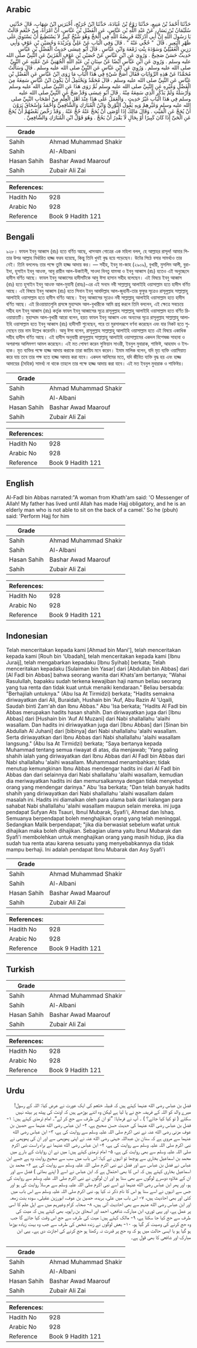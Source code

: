 ## Arabic


<div dir="rtl" lang="ar" style={{fontSize:'larger',backgroundColor:'#f8f9fa',padding:20}}>
حَدَّثَنَا أَحْمَدُ بْنُ مَنِيعٍ، حَدَّثَنَا رَوْحُ بْنُ عُبَادَةَ، حَدَّثَنَا ابْنُ جُرَيْجٍ، أَخْبَرَنِي ابْنُ شِهَابٍ، قَالَ حَدَّثَنِي سُلَيْمَانُ بْنُ يَسَارٍ، عَنْ عَبْدِ اللَّهِ بْنِ عَبَّاسٍ، عَنِ الْفَضْلِ بْنِ عَبَّاسٍ، أَنَّ امْرَأَةً، مِنْ خَثْعَمٍ قَالَتْ يَا رَسُولَ اللَّهِ إِنَّ أَبِي أَدْرَكَتْهُ فَرِيضَةُ اللَّهِ فِي الْحَجِّ وَهُوَ شَيْخٌ كَبِيرٌ لاَ يَسْتَطِيعُ أَنْ يَسْتَوِيَ عَلَى ظَهْرِ الْبَعِيرِ ‏.‏ قَالَ ‏ "‏ حُجِّي عَنْهُ ‏"‏ ‏.‏ قَالَ وَفِي الْبَابِ عَنْ عَلِيٍّ وَبُرَيْدَةَ وَحُصَيْنِ بْنِ عَوْفٍ وَأَبِي رَزِينٍ الْعُقَيْلِيِّ وَسَوْدَةَ بِنْتِ زَمْعَةَ وَابْنِ عَبَّاسٍ ‏.‏ قَالَ أَبُو عِيسَى حَدِيثُ الْفَضْلِ بْنِ عَبَّاسٍ حَدِيثٌ حَسَنٌ صَحِيحٌ ‏.‏ وَرُوِيَ عَنِ ابْنِ عَبَّاسٍ عَنْ حُصَيْنِ بْنِ عَوْفٍ الْمُزَنِيِّ عَنِ النَّبِيِّ صلى الله عليه وسلم ‏.‏ وَرُوِيَ عَنِ ابْنِ عَبَّاسٍ أَيْضًا عَنْ سِنَانِ بْنِ عَبْدِ اللَّهِ الْجُهَنِيِّ عَنْ عَمَّتِهِ عَنِ النَّبِيِّ صلى الله عليه وسلم ‏.‏ وَرُوِيَ عَنِ ابْنِ عَبَّاسٍ عَنِ النَّبِيِّ صلى الله عليه وسلم ‏.‏ قَالَ وَسَأَلْتُ مُحَمَّدًا عَنْ هَذِهِ الرِّوَايَاتِ فَقَالَ أَصَحُّ شَيْءٍ فِي هَذَا الْبَابِ مَا رَوَى ابْنُ عَبَّاسٍ عَنِ الْفَضْلِ بْنِ عَبَّاسٍ عَنِ النَّبِيِّ صلى الله عليه وسلم ‏.‏ قَالَ مُحَمَّدٌ وَيَحْتَمِلُ أَنْ يَكُونَ ابْنُ عَبَّاسٍ سَمِعَهُ مِنَ الْفَضْلِ وَغَيْرِهِ عَنِ النَّبِيِّ صلى الله عليه وسلم ثُمَّ رَوَى هَذَا عَنِ النَّبِيِّ صلى الله عليه وسلم وَأَرْسَلَهُ وَلَمْ يَذْكُرِ الَّذِي سَمِعَهُ مِنْهُ ‏.‏ قَالَ أَبُو عِيسَى وَقَدْ صَحَّ عَنِ النَّبِيِّ صلى الله عليه وسلم فِي هَذَا الْبَابِ غَيْرُ حَدِيثٍ ‏.‏ وَالْعَمَلُ عَلَى هَذَا عِنْدَ أَهْلِ الْعِلْمِ مِنْ أَصْحَابِ النَّبِيِّ صلى الله عليه وسلم وَغَيْرِهِمْ وَبِهِ يَقُولُ الثَّوْرِيُّ وَابْنُ الْمُبَارَكِ وَالشَّافِعِيُّ وَأَحْمَدُ وَإِسْحَاقُ يَرَوْنَ أَنْ يُحَجَّ عَنِ الْمَيِّتِ ‏.‏ وَقَالَ مَالِكٌ إِذَا أَوْصَى أَنْ يُحَجَّ عَنْهُ حُجَّ عَنْهُ ‏.‏ وَقَدْ رَخَّصَ بَعْضُهُمْ أَنْ يُحَجَّ عَنِ الْحَىِّ إِذَا كَانَ كَبِيرًا أَوْ بِحَالٍ لاَ يَقْدِرُ أَنْ يَحُجَّ ‏.‏ وَهُوَ قَوْلُ ابْنِ الْمُبَارَكِ وَالشَّافِعِيِّ ‏.‏
</div>
<div style={{backgroundColor:'#f8f9fa',padding:20, marginBottom: 10}}><table> <thead> <tr> <th>Grade</th> <th></th> </tr> </thead> <tbody> <tr><td>Sahih</td><td>Ahmad Muhammad Shakir</td></tr><tr><td>Sahih</td><td>Al-Albani</td></tr><tr><td>Hasan Sahih</td><td>Bashar Awad Maarouf</td></tr><tr><td>Sahih</td><td>Zubair Ali Zai</td></tr></tbody></table><table> <thead> <tr> <th>References:</th> <th></th> </tr> </thead> <tbody><tr><td>Hadith No</td><td>928</td></tr><tr><td>Arabic No</td><td>928</td></tr><tr><td>Reference</td><td>Book 9 Hadith 121</td></tr></tbody></table></div>

## Bengali


<div dir="ltr" lang="bn" style={{fontSize:'larger',backgroundColor:'#f8f9fa',padding:20}}>
৯২৮। ফাযল ইবনু আব্বাস (রাঃ) হতে বর্ণিত আছে, খাসআম গোত্রের এক মহিলা বলল, হে আল্লাহর রাসূল! আমার পিতার উপর আল্লাহ নির্ধারিত হাজ্জ ফরয হয়েছে, কিন্তু তিনি খুবই বৃদ্ধ হয়ে পড়েছেন। উটের পিঠে বসার সামর্থ্যও তার নেই। তিনি বললেনঃ তার পক্ষে তুমি হাজ্জ আদায় কর। — সহীহ, ইবনু মা-জাহ (২৯০৯), বুখারী, মুসলিম আলী, বুরাইদা, হুসাইন ইবনু আওফ, আবু রায়ীন আল-উকাইলী, সাওদা বিনতু যামআ ও ইবনু আব্বাস (রাঃ) হতেও এই অনুচ্ছেদে হাদীস বর্ণিত আছে। ফাযল ইবনু আব্বাসের হাদীসটিকে আবু ঈসা হাসান সহীহ বলেছেন। এই বিষয়ে ইবনু আব্বাস (রাঃ) হতে হুসাইন ইবনু আওফ আল-মুযানী (রাহঃ)-এর এই সনদে নবী সাল্লাল্লাহু আলাইহি ওয়াসাল্লাম হতে হাদীস বর্ণিত আছে। এই বিষয়ে ইবনু আব্বাস (রাঃ) হতে সিনান ইবনু আবদিল্লাহ আল-জুহানী-তার ফুফুর সূত্রেও রাসূলুল্লাহ সাল্লাল্লাহু আলাইহি ওয়াসাল্লাম হতে হাদীস বর্ণিত আছে। ইবনু আব্বাসের সূত্রেও নবী সাল্লাল্লাহু আলাইহি ওয়াসাল্লাম হতে হাদীস বর্ণিত আছে। এই রিওয়ায়াতগুলি প্রসঙ্গে মুহাম্মাদ আল-বুখারীকে আমি প্রশ্ন করলে তিনি বললেন, এই ক্ষেত্রে সবচেয়ে সহীহ হল ইবনু আব্বাস (রাঃ) কর্তৃক ফাযল ইবনু আব্বাসের সূত্রে রাসূলুল্লাহ সাল্লাল্লাহু আলাইহি ওয়াসাল্লাম হতে বর্ণিত রিওয়ায়াতটি। মুহাম্মাদ আল-বুখারী আরো বলেন, হয়ত ফাযল ইবনু আব্বাস এবং অন্যদের সূত্রে রাসূলুল্লাহ সাল্লাল্লাহু আলাইহি ওয়াসাল্লাম হতে ইবনু আব্বাস (রাঃ) হাদীসটি শুনেছেন, পরে তা মুরসালরূপে বর্ণনা করেছেন এবং যার নিকট হতে শুনেছেন তার নাম উল্লেখ করেননি। আবু ঈসা বলেন, রাসূলুল্লাহ সাল্লাল্লাহু আলাইহি ওয়াসাল্লাম হতে এই বিষয়ে একাধিক সহীহ হাদীস বর্ণিত আছে। এই হাদীস অনুযায়ী রাসূলুল্লাহ সাল্লাল্লাহু আলাইহি ওয়াসাল্লামের একদল বিশেষজ্ঞ সাহাবা ও অপরাপর আলিমগণ আমল করেছেন। এই মত পোষণ করেন সুফিয়ান সাওরী, ইবনুল মুবারাক, শাফিঈ, আহমাদ ও ইসহাক। মৃত ব্যক্তির পক্ষে হাজ্জ আদায় করাকে তারা জায়িয মনে করেন। ইমাম মালিক বলেন, যদি মৃত ব্যক্তি ওয়াসিয়াত করে যায় তবে তার পক্ষ হতে হাজ্জ আদায় করা যাবে। একদল আলিমের মতে, যদি জীবিত ব্যক্তি বৃদ্ধ হয় এবং হাজ্জ আদায়ের (দৈহিক) সামর্থ্য না থাকে তাহলে তার পক্ষে হাজ্জ আদায় করা যাবে। এই মত ইবনুল মুবারাক ও শাফিঈর।
</div>
<div style={{backgroundColor:'#f8f9fa',padding:20, marginBottom: 10}}><table> <thead> <tr> <th>Grade</th> <th></th> </tr> </thead> <tbody> <tr><td>Sahih</td><td>Ahmad Muhammad Shakir</td></tr><tr><td>Sahih</td><td>Al-Albani</td></tr><tr><td>Hasan Sahih</td><td>Bashar Awad Maarouf</td></tr><tr><td>Sahih</td><td>Zubair Ali Zai</td></tr></tbody></table><table> <thead> <tr> <th>References:</th> <th></th> </tr> </thead> <tbody><tr><td>Hadith No</td><td>928</td></tr><tr><td>Arabic No</td><td>928</td></tr><tr><td>Reference</td><td>Book 9 Hadith 121</td></tr></tbody></table></div>

## English


<div dir="ltr" lang="en" style={{fontSize:'larger',backgroundColor:'#f8f9fa',padding:20}}>
Al-Fadl bin Abbas narrated:"A woman from Khath'am said: 'O Messenger of Allah! My father has lived until Allah has made Hajj obligatory, and he is an elderly man who is not able to sit on the back of a camel.' So he (pbuh) said: 'Perform Hajj for him
</div>
<div style={{backgroundColor:'#f8f9fa',padding:20, marginBottom: 10}}><table> <thead> <tr> <th>Grade</th> <th></th> </tr> </thead> <tbody> <tr><td>Sahih</td><td>Ahmad Muhammad Shakir</td></tr><tr><td>Sahih</td><td>Al-Albani</td></tr><tr><td>Hasan Sahih</td><td>Bashar Awad Maarouf</td></tr><tr><td>Sahih</td><td>Zubair Ali Zai</td></tr></tbody></table><table> <thead> <tr> <th>References:</th> <th></th> </tr> </thead> <tbody><tr><td>Hadith No</td><td>928</td></tr><tr><td>Arabic No</td><td>928</td></tr><tr><td>Reference</td><td>Book 9 Hadith 121</td></tr></tbody></table></div>

## Indonesian


<div dir="ltr" lang="id" style={{fontSize:'larger',backgroundColor:'#f8f9fa',padding:20}}>
Telah menceritakan kepada kami [Ahmad bin Mani'], telah menceritakan kepada kami [Rouh bin 'Ubadah], telah menceritakan kepada kami [Ibnu Juraij], telah mengabarkan kepadaku [Ibnu Syihab] berkata; Telah menceritakan kepadaku [Sulaiman bin Yasar] dari [Abdullah bin Abbas] dari [Al Fadl bin Abbas] bahwa seorang wanita dari Khats'am bertanya; "Wahai Rasulullah, bapakku sudah terkena kewajiban haji namun beliau seorang yang tua renta dan tidak kuat untuk menaiki kendaraan." Beliau bersabda: "Berhajilah untuknya." (Abu Isa At Tirmidzi) berkata; "Hadits semakna diriwayatkan dari Ali, Buraidah, Hushain bin 'Auf, Abu Razin Al 'Uqaili, Saudah binti Zam'ah dan Ibnu Abbas." Abu 'Isa berkata; "Hadits Al Fadl bin Abbas merupakan hadits hasan shahih. Dan diriwayatkan juga dari [Ibnu Abbas] dari [Hushain bin 'Auf Al Muzani] dari Nabi shallallahu 'alaihi wasallam. Dan hadits ini diriwayatkan juga dari [Ibnu Abbas] dari [Sinan bin Abdullah Al Juhani] dari [bibinya] dari Nabi shallallahu 'alaihi wasallam. Serta diriwayatkan dari Ibnu Abbas dari Nabi shallallahu 'alaihi wasallam langsung." (Abu Isa At Tirmidzi) berkata; "Saya bertanya kepada Muhammad tentang semua riwayat di atas, dia menjawab; 'Yang paling shahih ialah yang diriwayatkan dari Ibnu Abbas dari Al Fadl bin Abbas dari Nabi shallallahu 'alaihi wasallam. Muhammaad menambahkan; tidak menutup kemungkinan Ibnu Abbas mendengar hadits ini dari Al Fadl bin Abbas dan dari selainnya dari Nabi shallallahu 'alaihi wasallam, kemudian dia meriwayatkan hadits ini dan memursalkannya dengan tidak menyebut orang yang mendengar darinya." Abu 'Isa berkata; "Dan telah banyak hadits shahih yang diriwayatkan dari Nabi shallallahu 'alaihi wasallam dalam masalah ini. Hadits ini diamalkan oleh para ulama baik dari kalangan para sahabat Nabi shallallahu 'alaihi wasallam maupun selain mereka. ini juga pendapat Sufyan Ats Tsauri, Ibnul Mubarak, Syafi'i, Ahmad dan Ishaq. Semuanya berpendapat boleh menghajikan orang yang telah meninggal. Sedangkan Malik berpendapat; "jika dia berwasiat sebelum wafat untuk dihajikan maka boleh dihajikan. Sebagian ulama yaitu Ibnul Mubarak dan Syafi'i membolehkan untuk menghajikan orang yang masih hidup, jika dia sudah tua renta atau karena sesuatu yang menyebabkannya dia tidak mampu berhaji. Ini adalah pendapat Ibnu Mubarak dan Asy Syafi'i
</div>
<div style={{backgroundColor:'#f8f9fa',padding:20, marginBottom: 10}}><table> <thead> <tr> <th>Grade</th> <th></th> </tr> </thead> <tbody> <tr><td>Sahih</td><td>Ahmad Muhammad Shakir</td></tr><tr><td>Sahih</td><td>Al-Albani</td></tr><tr><td>Hasan Sahih</td><td>Bashar Awad Maarouf</td></tr><tr><td>Sahih</td><td>Zubair Ali Zai</td></tr></tbody></table><table> <thead> <tr> <th>References:</th> <th></th> </tr> </thead> <tbody><tr><td>Hadith No</td><td>928</td></tr><tr><td>Arabic No</td><td>928</td></tr><tr><td>Reference</td><td>Book 9 Hadith 121</td></tr></tbody></table></div>

## Turkish


<div dir="ltr" lang="tr" style={{fontSize:'larger',backgroundColor:'#f8f9fa',padding:20}}>

</div>
<div style={{backgroundColor:'#f8f9fa',padding:20, marginBottom: 10}}><table> <thead> <tr> <th>Grade</th> <th></th> </tr> </thead> <tbody> <tr><td>Sahih</td><td>Ahmad Muhammad Shakir</td></tr><tr><td>Sahih</td><td>Al-Albani</td></tr><tr><td>Hasan Sahih</td><td>Bashar Awad Maarouf</td></tr><tr><td>Sahih</td><td>Zubair Ali Zai</td></tr></tbody></table><table> <thead> <tr> <th>References:</th> <th></th> </tr> </thead> <tbody><tr><td>Hadith No</td><td>928</td></tr><tr><td>Arabic No</td><td>928</td></tr><tr><td>Reference</td><td>Book 9 Hadith 121</td></tr></tbody></table></div>

## Urdu


<div dir="rtl" lang="ur" style={{fontSize:'larger',backgroundColor:'#f8f9fa',padding:20}}>
فضل بن عباس رضی الله عنہما کہتے ہیں کہ قبیلہ خثعم کی ایک عورت نے عرض کیا: اللہ کے رسول! میرے والد کو اللہ کے فریضہ حج نے پا لیا ہے لیکن وہ اتنے بوڑھے ہیں کہ اونٹ کی پیٹھ پر بیٹھ نہیں سکتے ( تو کیا کیا جائے؟ ) ۔ آپ نے فرمایا: ”تو ان کی طرف سے حج کر لے“۔ امام ترمذی کہتے ہیں: ۱- فضل بن عباس رضی الله عنہما کی حدیث حسن صحیح ہے، ۲- ابن عباس رضی الله عنہما سے حصین بن عوف مزنی رضی الله عنہ نے نبی اکرم صلی اللہ علیہ وسلم سے روایت کی ہے، ۳- ابن عباس رضی الله عنہما سے مروی ہے کہ سنان بن عبداللہ جہنی رضی الله عنہ نے اپنی پھوپھی سے اور ان کی پھوپھی نے نبی اکرم صلی اللہ علیہ وسلم سے روایت کی ہے، ۴- ابن عباس رضی الله عنہما نے براہ راست نبی اکرم صلی اللہ علیہ وسلم سے بھی روایت کی ہے، ۵- امام ترمذی کہتے ہیں: میں نے ان روایات کے بارے میں محمد بن اسماعیل بخاری سے پوچھا تو انہوں نے کہا: اس باب میں سب سے صحیح روایت وہ ہے جسے ابن عباس نے فضل بن عباس سے اور فضل نے نبی اکرم صلی اللہ علیہ وسلم سے روایت کی ہے ۶- محمد بن اسماعیل بخاری کہتے ہیں کہ اس کا بھی احتمال ہے کہ ابن عباس نے اسے ( اپنے بھائی ) فضل سے اور ان کے علاوہ دوسرے لوگوں سے بھی سنا ہو اور ان لوگوں نے نبی اکرم صلی اللہ علیہ وسلم سے روایت کی ہو، اور پھر ابن عباس رضی الله عنہما نے اسے نبی اکرم صلی اللہ علیہ وسلم سے مرسلاً روایت کی ہو اور جس سے انہوں نے اسے سنا ہو اس کا نام ذکر نہ کیا ہو، نبی اکرم صلی اللہ علیہ وسلم سے اس باب میں کئی اور بھی احادیث ہیں، ۷- اس باب میں علی، بریدہ، حصین بن عوف، ابورزین عقیلی، سودہ بنت زمعہ اور ابن عباس رضی الله عنہم سے بھی احادیث آئی ہیں، ۸- صحابہ کرام وغیرہم میں سے اہل علم کا اسی پر عمل ہے، اور یہی ثوری، ابن مبارک، شافعی، احمد اور اسحاق بن راہویہ بھی کہتے ہیں کہ میت کی طرف سے حج کیا جا سکتا ہے، ۹- مالک کہتے ہیں: میت کی طرف سے حج اس وقت کیا جائے گا جب وہ حج کرنے کی وصیت کر گیا ہو، ۱۰- بعض لوگوں نے زندہ شخص کی طرف سے جب وہ بہت زیادہ بوڑھا ہو گیا ہو یا ایسی حالت میں ہو کہ وہ حج پر قدرت نہ رکھتا ہو حج کرنے کی اجازت دی ہے۔ یہی ابن مبارک اور شافعی کا بھی قول ہے۔
</div>
<div style={{backgroundColor:'#f8f9fa',padding:20, marginBottom: 10}}><table> <thead> <tr> <th>Grade</th> <th></th> </tr> </thead> <tbody> <tr><td>Sahih</td><td>Ahmad Muhammad Shakir</td></tr><tr><td>Sahih</td><td>Al-Albani</td></tr><tr><td>Hasan Sahih</td><td>Bashar Awad Maarouf</td></tr><tr><td>Sahih</td><td>Zubair Ali Zai</td></tr></tbody></table><table> <thead> <tr> <th>References:</th> <th></th> </tr> </thead> <tbody><tr><td>Hadith No</td><td>928</td></tr><tr><td>Arabic No</td><td>928</td></tr><tr><td>Reference</td><td>Book 9 Hadith 121</td></tr></tbody></table></div>